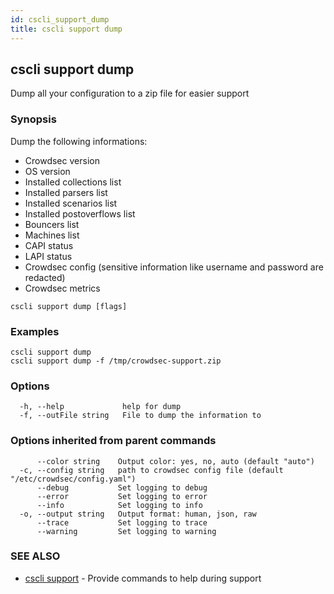 ```yaml
---
id: cscli_support_dump
title: cscli support dump
---
```

## cscli support dump

Dump all your configuration to a zip file for easier support

### Synopsis

Dump the following informations:
- Crowdsec version
- OS version
- Installed collections list
- Installed parsers list
- Installed scenarios list
- Installed postoverflows list
- Bouncers list
- Machines list
- CAPI status
- LAPI status
- Crowdsec config (sensitive information like username and password are redacted)
- Crowdsec metrics

```
cscli support dump [flags]
```

### Examples

```
cscli support dump
cscli support dump -f /tmp/crowdsec-support.zip

```

### Options

```
  -h, --help             help for dump
  -f, --outFile string   File to dump the information to
```

### Options inherited from parent commands

```
      --color string    Output color: yes, no, auto (default "auto")
  -c, --config string   path to crowdsec config file (default "/etc/crowdsec/config.yaml")
      --debug           Set logging to debug
      --error           Set logging to error
      --info            Set logging to info
  -o, --output string   Output format: human, json, raw
      --trace           Set logging to trace
      --warning         Set logging to warning
```

### SEE ALSO

* [cscli support](/cscli/cscli_support.md)	 - Provide commands to help during support

